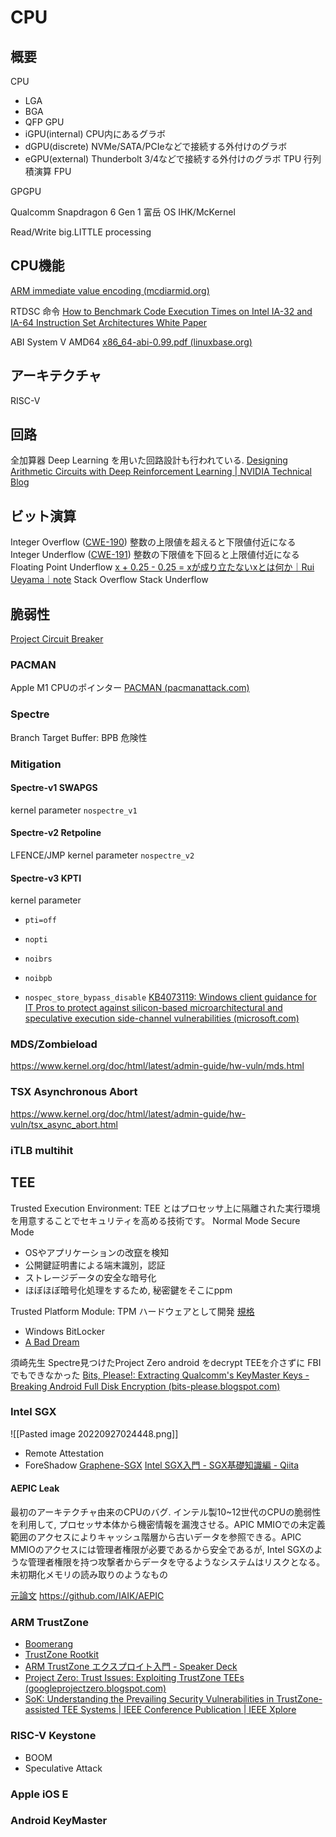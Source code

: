 # CPU

## 概要
CPU
- LGA
- BGA
- QFP
GPU
- iGPU(internal) CPU内にあるグラボ
- dGPU(discrete) NVMe/SATA/PCIeなどで接続する外付けのグラボ
- eGPU(external) Thunderbolt 3/4などで接続する外付けのグラボ
TPU 行列積演算
FPU

GPGPU

Qualcomm Snapdragon 6 Gen 1
富岳
OS IHK/McKernel

Read/Write
big.LITTLE processing

## CPU機能
[ARM immediate value encoding (mcdiarmid.org)](https://alisdair.mcdiarmid.org/arm-immediate-value-encoding/)

RTDSC 命令
[How to Benchmark Code Execution Times on Intel IA-32 and IA-64 Instruction Set Architectures White Paper](https://www.intel.com/content/dam/www/public/us/en/documents/white-papers/ia-32-ia-64-benchmark-code-execution-paper.pdf)

ABI
System V AMD64
[x86_64-abi-0.99.pdf (linuxbase.org)](https://refspecs.linuxbase.org/elf/x86_64-abi-0.99.pdf)

## アーキテクチャ
RISC-V

## 回路
全加算器
Deep Learning を用いた回路設計も行われている.
[Designing Arithmetic Circuits with Deep Reinforcement Learning | NVIDIA Technical Blog](https://developer.nvidia.com/blog/designing-arithmetic-circuits-with-deep-reinforcement-learning/)

## ビット演算
Integer Overflow ([CWE-190](https://cwe.mitre.org/data/definitions/190.html)) 整数の上限値を超えると下限値付近になる
Integer Underflow ([CWE-191](https://cwe.mitre.org/data/definitions/191.html)) 整数の下限値を下回ると上限値付近になる
Floating Point Underflow   [x + 0.25 - 0.25 = xが成り立たないxとは何か｜Rui Ueyama｜note](https://note.com/ruiu/n/ndd60f403e8f2)
Stack Overflow
Stack Underflow

## 脆弱性
[Project Circuit Breaker](https://www.projectcircuitbreaker.com/)

### PACMAN
Apple M1 CPUのポインター
[PACMAN (pacmanattack.com)](https://pacmanattack.com/)

### Spectre
Branch Target Buffer: BPB
危険性

### Mitigation
#### Spectre-v1 SWAPGS
kernel parameter `nospectre_v1`
#### Spectre-v2 Retpoline
LFENCE/JMP
kernel parameter `nospectre_v2`
#### Spectre-v3 KPTI
kernel parameter
- `pti=off`
- `nopti`

-   `noibrs`
-   `noibpb`
-   `nospec_store_bypass_disable`
[KB4073119: Windows client guidance for IT Pros to protect against silicon-based microarchitectural and speculative execution side-channel vulnerabilities (microsoft.com)](https://support.microsoft.com/en-us/topic/kb4073119-windows-client-guidance-for-it-pros-to-protect-against-silicon-based-microarchitectural-and-speculative-execution-side-channel-vulnerabilities-35820a8a-ae13-1299-88cc-357f104f5b11)

### MDS/Zombieload
https://www.kernel.org/doc/html/latest/admin-guide/hw-vuln/mds.html

### TSX Asynchronous Abort
https://www.kernel.org/doc/html/latest/admin-guide/hw-vuln/tsx_async_abort.html

### iTLB multihit

## TEE
Trusted Execution Environment: TEE とはプロセッサ上に隔離された実行環境を用意することでセキュリティを高める技術です。
Normal Mode Secure Mode
- OSやアプリケーションの改竄を検知
- 公開鍵証明書による端末識別，認証
- ストレージデータの安全な暗号化
- ほぼほぼ暗号化処理をするため, 秘密鍵をそこにppm

Trusted Platform Module: TPM ハードウェアとして開発
[規格](https://trustedcomputinggroup.org/resource/tpm-library-specification/)
- Windows BitLocker
- [A Bad Dream](https://www.usenix.org/system/files/conference/usenixsecurity18/sec18-han.pdf)

須崎先生
Spectre見つけたProject Zero
android をdecrypt TEEを介さずに FBIでもできなかった
[Bits, Please!: Extracting Qualcomm's KeyMaster Keys - Breaking Android Full Disk Encryption (bits-please.blogspot.com)](http://bits-please.blogspot.com/2016/06/extracting-qualcomms-keymaster-keys.html)

### Intel SGX


![[Pasted image 20220927024448.png]]

- Remote Attestation
- ForeShadow
[Graphene-SGX](https://www.usenix.org/system/files/conference/atc17/atc17-tsai.pdf)
[Intel SGX入門 - SGX基礎知識編 - Qiita](https://qiita.com/Cliffford/items/2f155f40a1c3eec288cf)


#### AEPIC Leak
最初のアーキテクチャ由来のCPUのバグ. インテル製10~12世代のCPUの脆弱性を利用して, プロセッサ本体から機密情報を漏洩させる。APIC MMIOでの未定義範囲のアクセスによりキャッシュ階層から古いデータを参照できる。APIC MMIOのアクセスには管理者権限が必要であるから安全であるが, Intel SGXのような管理者権限を持つ攻撃者からデータを守るようなシステムはリスクとなる。
未初期化メモリの読み取りのようなもの

[元論文](https://aepicleak.com/aepicleak.pdf)
https://github.com/IAIK/AEPIC

### ARM TrustZone
- [Boomerang](https://github.com/ucsb-seclab/boomerang/)
- [TrustZone Rootkit](https://security.inso.tuwien.ac.at/pdfs/woot22-preprint.pdf)
- [ARM TrustZone エクスプロイト入門 - Speaker Deck](https://speakerdeck.com/rkx1209/arm-trustzone-ekusupuroitoru-men)
- [Project Zero: Trust Issues: Exploiting TrustZone TEEs (googleprojectzero.blogspot.com)](https://googleprojectzero.blogspot.com/2017/07/trust-issues-exploiting-trustzone-tees.html)
- [SoK: Understanding the Prevailing Security Vulnerabilities in TrustZone-assisted TEE Systems | IEEE Conference Publication | IEEE Xplore](https://ieeexplore.ieee.org/document/9152801)

### RISC-V Keystone
- BOOM
- Speculative Attack

### Apple iOS E

### Android KeyMaster

